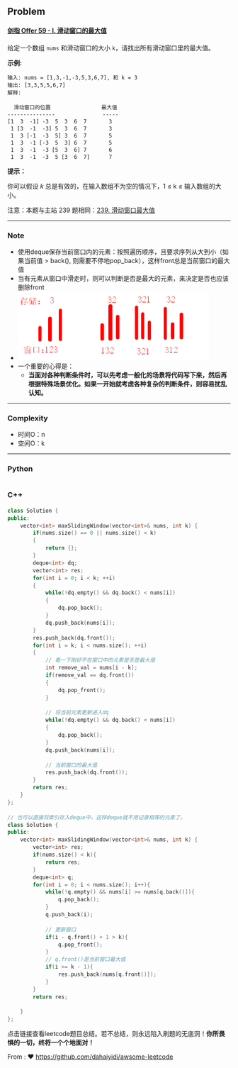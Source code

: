 ## Problem

#### [剑指 Offer 59 - I. 滑动窗口的最大值](https://leetcode.cn/problems/hua-dong-chuang-kou-de-zui-da-zhi-lcof/)

给定一个数组 `nums` 和滑动窗口的大小 `k`，请找出所有滑动窗口里的最大值。

**示例:**

```
输入: nums = [1,3,-1,-3,5,3,6,7], 和 k = 3
输出: [3,3,5,5,6,7] 
解释: 

  滑动窗口的位置                最大值
---------------               -----
[1  3  -1] -3  5  3  6  7       3
 1 [3  -1  -3] 5  3  6  7       3
 1  3 [-1  -3  5] 3  6  7       5
 1  3  -1 [-3  5  3] 6  7       5
 1  3  -1  -3 [5  3  6] 7       6
 1  3  -1  -3  5 [3  6  7]      7
```

 

**提示：**

你可以假设 *k* 总是有效的，在输入数组不为空的情况下，1 ≤ k ≤ 输入数组的大小。

注意：本题与主站 239 题相同：[239. 滑动窗口最大值](https://leetcode.cn/problems/sliding-window-maximum/)

------

### Note

- 使用deque保存当前窗口内的元素：按照遍历顺序，且要求序列从大到小（如果当前值 > back(), 则需要不停地pop_back），这样front总是当前窗口的最大值
- 当有元素从窗口中滑走时，则可以判断是否是最大的元素，来决定是否也应该删除front
- ![image-20220108223527354](imgs/image-20220108223527354.png)
- 一个重要的心得是：
  - **当面对各种判断条件时，可以先考虑一般化的场景将代码写下来，然后再根据特殊场景优化。如果一开始就考虑各种复杂的判断条件，则容易扰乱认知。**

------

### Complexity

- 时间O：n
- 空间O：k

------

### Python

```python

```

### C++

```C++
class Solution {
public:
    vector<int> maxSlidingWindow(vector<int>& nums, int k) {
        if(nums.size() == 0 || nums.size() < k)
        {
            return {};
        }
        deque<int> dq;
        vector<int> res;
        for(int i = 0; i < k; ++i)
        {
            while(!dq.empty() && dq.back() < nums[i])
            {
                dq.pop_back();
            }
            dq.push_back(nums[i]);
        }
        res.push_back(dq.front());
        for(int i = k; i < nums.size(); ++i)
        {
            // 看一下刚好不在窗口中的元素是否是最大值
            int remove_val = nums[i - k];
            if(remove_val == dq.front())
            {
                dq.pop_front();
            }

            // 将当前元素更新进入dq
            while(!dq.empty() && dq.back() < nums[i])
            {
                dq.pop_back();
            }
            dq.push_back(nums[i]);

            // 当前窗口的最大值
            res.push_back(dq.front());
        }
        return res;
    }
};

// 也可以直接将索引存入deque中，这样deque就不用记录相等的元素了。
class Solution {
public:
    vector<int> maxSlidingWindow(vector<int>& nums, int k) {
        vector<int> res;
        if(nums.size() < k){
            return res;
        }
        deque<int> q;
        for(int i = 0; i < nums.size(); i++){
            while(!q.empty() && nums[i] >= nums[q.back()]){
                q.pop_back();
            }
            q.push_back(i);
            
            // 更新窗口
            if(i - q.front() + 1 > k){
                q.pop_front();
            }
            // q.front()是当前窗口最大值
            if(i >= k - 1){
                res.push_back(nums[q.front()]);
            }
        }
        return res;

    }
};
```

点击链接查看leetcode题目总结。若不总结，则永远陷入刷题的无底洞！**你所畏惧的一切，终将一个个地面对！**

From : :heart: https://github.com/dahaiyidi/awsome-leetcode
